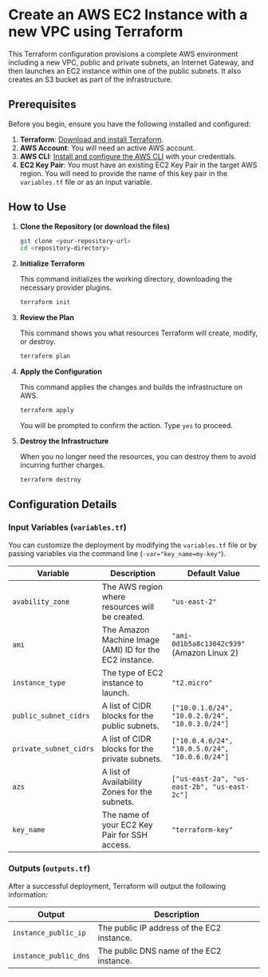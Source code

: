 # Create an AWS EC2 Instance with a new VPC using Terraform

This Terraform configuration provisions a complete AWS environment including a new VPC, public and private subnets, an Internet Gateway, and then launches an EC2 instance within one of the public subnets. It also creates an S3 bucket as part of the infrastructure.

## Prerequisites

Before you begin, ensure you have the following installed and configured:

1.  **Terraform**: [Download and install Terraform](https://learn.hashicorp.com/tutorials/terraform/install-cli).
2.  **AWS Account**: You will need an active AWS account.
3.  **AWS CLI**: [Install and configure the AWS CLI](https://docs.aws.amazon.com/cli/latest/userguide/cli-chap-configure.html) with your credentials.
4.  **EC2 Key Pair**: You must have an existing EC2 Key Pair in the target AWS region. You will need to provide the name of this key pair in the `variables.tf` file or as an input variable.

## How to Use

1.  **Clone the Repository (or download the files)**

    ```bash
    git clone <your-repository-url>
    cd <repository-directory>
    ```

2.  **Initialize Terraform**

    This command initializes the working directory, downloading the necessary provider plugins.

    ```bash
    terraform init
    ```

3.  **Review the Plan**

    This command shows you what resources Terraform will create, modify, or destroy.

    ```bash
    terraform plan
    ```

4.  **Apply the Configuration**

    This command applies the changes and builds the infrastructure on AWS.

    ```bash
    terraform apply
    ```

    You will be prompted to confirm the action. Type `yes` to proceed.

5.  **Destroy the Infrastructure**

    When you no longer need the resources, you can destroy them to avoid incurring further charges.

    ```bash
    terraform destroy
    ```

## Configuration Details

### Input Variables (`variables.tf`)

You can customize the deployment by modifying the `variables.tf` file or by passing variables via the command line (`-var="key_name=my-key"`).

| Variable               | Description                                       | Default Value                               |
| ---------------------- | ------------------------------------------------- | ------------------------------------------- |
| `avability_zone`       | The AWS region where resources will be created.   | `"us-east-2"`                               |
| `ami`                  | The Amazon Machine Image (AMI) ID for the EC2 instance. | `"ami-0d1b5a8c13042c939"` (Amazon Linux 2) |
| `instance_type`        | The type of EC2 instance to launch.               | `"t2.micro"`                                |
| `public_subnet_cidrs`  | A list of CIDR blocks for the public subnets.     | `["10.0.1.0/24", "10.0.2.0/24", "10.0.3.0/24"]` |
| `private_subnet_cidrs` | A list of CIDR blocks for the private subnets.    | `["10.0.4.0/24", "10.0.5.0/24", "10.0.6.0/24"]` |
| `azs`                  | A list of Availability Zones for the subnets.     | `["us-east-2a", "us-east-2b", "us-east-2c"]`  |
| `key_name`             | The name of your EC2 Key Pair for SSH access.     | `"terraform-key"`                           |

### Outputs (`outputs.tf`)

After a successful deployment, Terraform will output the following information:

| Output              | Description                               |
| ------------------- | ----------------------------------------- |
| `instance_public_ip`  | The public IP address of the EC2 instance. |
| `instance_public_dns` | The public DNS name of the EC2 instance.  |
